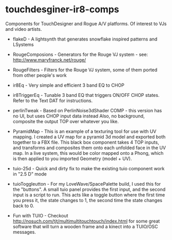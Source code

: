 touchdesginer-ir8-comps
=======================

Components for TouchDesigner and Rogue A/V platforms. Of interest to VJs and video artists.

* flakeD          - A lightsynth that generates snowflake inspired patterns and LSystems

* RougeComposions - Generators for the Rouge VJ system - see: http://www.maryfranck.net/rouge/

* RougeFilters    - Filters for the Rouge VJ system, some of them ported from other people's work

* ir8Eq           - Very simple and efficient 3 band EQ to CHOP

* ir8TriggerEq    - Tunable 3 band EQ that triggers ON/OFF CHOP states. Refer to the Text DAT for instructions.

* perlinTweak     - Based on PerlinNoise3dShader COMP - this version has no UI, but uses CHOP input data instead
                  Also, no background, composite the output TOP over whatever you like.

* PyramidMap      - This is an example of a texturing tool for use with UV mapping. I created a UV map for a 
                  pyramid 3d model and exported both together to a FBX file. This black box component takes
                  4 TOP inputs, and transforms and composites them onto each unfolded face in the UV map. 
                  In a live system, this would be color mapped onto a Phong, which is then applied to you
                  imported Geometry (model + UV).

* tuio-25d        - Quick and dirty fix to make the existing tuio component work in "2.5 D" mode

* tuioToggleutton - For my LoveWave/SpacePalette build, I used this for the "buttons". A small tuio panel provides
                  the first input, and the second input is a script to run. This acts like a toggle button where
                  the first time you press it, the state changes to 1, the second time the state changes back to 0.

* Fun with TUIO   - Checkout http://nosuch.com/tjt/multimultitouchtouch/index.html for some great software
                  that will turn a wooden frame and a kinect into a TUIO/OSC messages.
